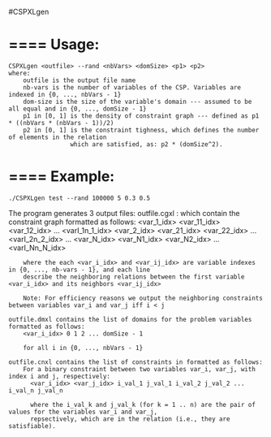 #CSPXLgen

====
Usage:
====
    CSPXLgen <outfile> --rand <nbVars> <domSize> <p1> <p2>
    where:
        outfile is the output file name
        nb-vars is the number of variables of the CSP. Variables are indexed in {0, ..., nbVars - 1}
        dom-size is the size of the variable's domain --- assumed to be all equal and in {0, ..., domSize - 1}
        p1 in [0, 1] is the density of constraint graph --- defined as p1 * ((nbVars * (nbVars - 1))/2)
        p2 in [0, 1] is the constraint tighness, which defines the number of elements in the relation
                     which are satisfied, as: p2 * (domSize^2).
====
Example:
====
    ./CSPXLgen test --rand 100000 5 0.3 0.5


The program generates 3 output files:
    outfile.cgxl : which contain the constraint graph formatted as follows:
        <var_1_idx> <var_11_idx> <var_12_idx> ... <varI_1n_1_idx>
        <var_2_idx> <var_21_idx> <var_22_idx> ... <varI_2n_2_idx>
        ...
        <var_N_idx> <var_N1_idx> <var_N2_idx> ... <varI_Nn_N_idx>

        where the each <var_i_idx> and <var_ij_idx> are variable indexes in {0, ..., nb-vars - 1}, and each line
        describe the neighboring relations between the first variable <var_i_idx> and its neighbors <var_ij_idx>

        Note: For efficiency reasons we output the neighboring constraints between variables var_i and var_j iff i < j

    outfile.dmxl contains the list of domains for the problem variables formatted as follows:
        <var_i_idx> 0 1 2 ... domSize - 1

        for all i in {0, ..., nbVars - 1}

    outfile.cnxl contains the list of constraints in formatted as follows:
        For a binary constraint between two variables var_i, var_j, with index i and j, respectively:
          <var_i_idx> <var_j_idx> i_val_1 j_val_1 i_val_2 j_val_2 ... i_val_n j_val_n

          where the i_val_k and j_val_k (for k = 1 .. n) are the pair of values for the variables var_i and var_j,
          repsectively, which are in the relation (i.e., they are satisfiable).

